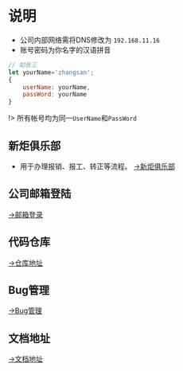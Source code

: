 # 说明
- 公司内部网络需将DNS修改为 `192.168.11.16`
- 账号密码为你名字的汉语拼音

```javascript
// 如张三
let yourName='zhangsan';
{
    userName: yourName,
    passWord: yourName
}


```

!> 所有帐号均为同一`UserName`和`PassWord`

## 新炬俱乐部
- 用于办理报销、报工、转正等流程。
[→新炬俱乐部](http://www.shsnc.org)

## 公司邮箱登陆
[→邮箱登录](http://mail.shsnc.com)

## 代码仓库
[→仓库地址](http://git.one)

## Bug管理
[→Bug管理](http://redmine.one)

## 文档地址
[→文档地址](http://wiki.one)

